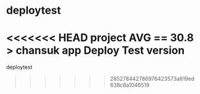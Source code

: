 # deploytest
<<<<<<< HEAD
project AVG == 30.8 > chansuk app Deploy Test version
=======
deploytest
>>>>>>> 285278442786976423573a819ed638c8a1046519
